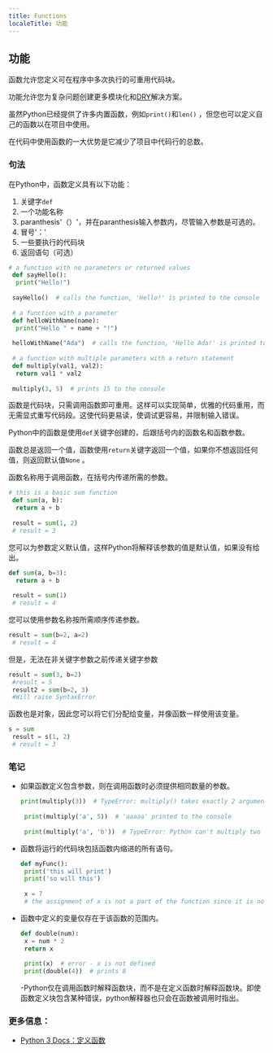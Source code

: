 ```yaml
---
title: Functions
localeTitle: 功能
---
```

## 功能

函数允许您定义可在程序中多次执行的可重用代码块。

功能允许您为复杂问题创建更多模块化和[DRY](https://en.wikipedia.org/wiki/Don%27t_repeat_yourself)解决方案。

虽然Python已经提供了许多内置函数，例如`print()`和`len()` ，但您也可以定义自己的函数以在项目中使用。

在代码中使用函数的一大优势是它减少了项目中代码行的总数。

### 句法

在Python中，函数定义具有以下功能：

1.  关键字`def`
2.  一个功能名称
3.  paranthesis'（）'，并在paranthesis输入参数内，尽管输入参数是可选的。
4.  冒号'：'
5.  一些要执行的代码块
6.  返回语句（可选）

```python
# a function with no parameters or returned values 
 def sayHello(): 
  print("Hello!") 
 
 sayHello()  # calls the function, 'Hello!' is printed to the console 
 
 # a function with a parameter 
 def helloWithName(name): 
  print("Hello " + name + "!") 
 
 helloWithName("Ada")  # calls the function, 'Hello Ada!' is printed to the console 
 
 # a function with multiple parameters with a return statement 
 def multiply(val1, val2): 
  return val1 * val2 
 
 multiply(3, 5)  # prints 15 to the console 
```

函数是代码块，只需调用函数即可重用。这样可以实现简单，优雅的代码重用，而无需显式重写代码段。这使代码更易读，使调试更容易，并限制输入错误。

Python中的函数是使用`def`关键字创建的，后跟括号内的函数名和函数参数。

函数总是返回一个值，函数使用`return`关键字返回一个值，如果你不想返回任何值，则返回默认值`None` 。

函数名称用于调用函数，在括号内传递所需的参数。

```python
# this is a basic sum function 
 def sum(a, b): 
  return a + b 
 
 result = sum(1, 2) 
 # result = 3 
```

您可以为参数定义默认值，这样Python将解释该参数的值是默认值，如果没有给出。

```python
def sum(a, b=3): 
  return a + b 
 
 result = sum(1) 
 # result = 4 
```

您可以使用参数名称按所需顺序传递参数。

```python
result = sum(b=2, a=2) 
 # result = 4 
```

但是，无法在非关键字参数之前传递关键字参数

```Python
result = sum(3, b=2) 
 #result = 5 
 result2 = sum(b=2, 3) 
 #Will raise SyntaxError 
```

函数也是对象，因此您可以将它们分配给变量，并像函数一样使用该变量。

```python
s = sum 
 result = s(1, 2) 
 # result = 3 
```

### 笔记

*   如果函数定义包含参数，则在调用函数时必须提供相同数量的参数。
    
    ```python
    print(multiply(3))  # TypeError: multiply() takes exactly 2 arguments (0 given) 
     
     print(multiply('a', 5))  # 'aaaaa' printed to the console 
     
     print(multiply('a', 'b'))  # TypeError: Python can't multiply two strings 
    
    ```
    
*   函数将运行的代码块包括函数内缩进的所有语句。
    
    ```python
    def myFunc(): 
     print('this will print') 
     print('so will this') 
     
     x = 7 
     # the assignment of x is not a part of the function since it is not indented 
    
    ```
    
*   函数中定义的变量仅存在于该函数的范围内。
    
    ```python
    def double(num): 
     x = num * 2 
     return x 
     
     print(x)  # error - x is not defined 
     print(double(4))  # prints 8 
    
    ```
    
    \-Python仅在调用函数时解释函数块，而不是在定义函数时解释函数块。即使函数定义块包含某种错误，python解释器也只会在函数被调用时指出。
    

### 更多信息：

*   [Python 3 Docs：定义函数](https://docs.python.org/3/tutorial/controlflow.html#defining-functions)